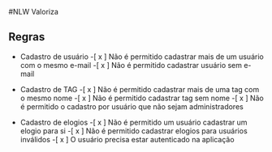 #NLW Valoriza

## Regras

- Cadastro de usuário
  -[ x ] Não é permitido cadastrar mais de um usuário com o mesmo e-mail
  -[ x ] Não é permitido cadastrar usuário sem e-mail

- Cadastro de TAG 
  -[ x ] Não é permitido cadastrar mais de uma tag com o mesmo nome
  -[ x ] Não é permitido cadastrar tag sem nome
  -[ x ] Não é permitido o cadastro por usuário que não sejam administradores

- Cadastro de elogios
  -[ x ] Não é permitido um usuário cadastrar um elogio para si
  -[ x ] Não é permitido cadastrar elogios para usuários inválidos
  -[ x ] O usuário precisa estar autenticado na aplicação
